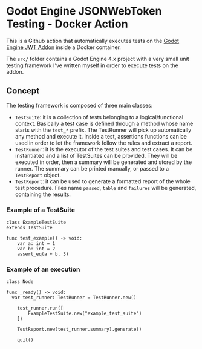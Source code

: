 # Godot Engine JSONWebToken Testing - Docker Action

This is a Github action that automatically executes tests on the [Godot Engine JWT Addon](https://github.com/fenix-hub/godot-engine.jwt) inside a Docker container.

The `src/` folder contains a Godot Engine 4.x project with a very small unit testing framework I've written myself in order to execute tests on the addon.

## Concept

The testing framework is composed of three main classes:

* `TestSuite`: it is a collection of tests belonging to a logical/functional context. Basically a test case is defined through a method whose name starts with the `test_*` prefix. The TestRunner will pick up automatically any method and execute it. Inside a test, assertions functions can be used in order to let the framework follow the rules and extract a report.
* `TestRunner`: it is the executor of the test suites and test cases. It can be instantiated and a list of TestSuites can be provided. They will be executed in order, then a summary will be generated and stored by the runner. The summary can be printed manually, or passed to a `TestReport` object.
* `TestReport`: it can be used to generate a formatted report of the whole test procedure. Files name `passed`, `table` and `failures` will be generated, containing the results.

### Example of a TestSuite

```gdscript
class ExampleTestSuite
extends TestSuite

func test_example() -> void:
	var a: int = 1
	var b: int = 2
	assert_eq(a + b, 3)
```

### Example of an execution
```gdscript
class Node

func _ready() -> void:
  var test_runner: TestRunner = TestRunner.new()
	
	test_runner.run([
		ExampleTestSuite.new("example_test_suite")
	])
	
	TestReport.new(test_runner.summary).generate()
	
	quit()
```